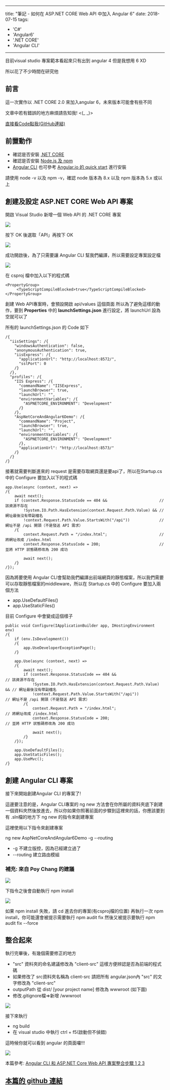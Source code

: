 
---
title: "筆記 - 如何在 ASP.NET CORE Web API 中加入 Angular 6"
date: 2018-07-15
tags: 
  - 'C#'
  - 'Angular6'
  - '.NET CORE'
  - 'Angular CLI'
---

目前visual studio 專案範本看起來只有出到 angular 4 但是我想用 6 XD

所以花了不少時間在研究他

前言
--

這一次實作以 .NET CORE 2.0 來加入angular 6，未來版本可能會有些不同

文章中若有錯誤的地方麻煩請告知我! <(\_ \_)>

[直接看Code點我(GitHub連結)](https://github.com/SQZ777/AspNetCoreAndAngular6Demo)

前置動作
----

*   確認是否安裝 [.NET CORE](https://www.microsoft.com/net/learn/get-started/windows#windowsvs2017)
*   確認是否安裝 [Node.js 及 npm](https://nodejs.org/en/)
*   [Angular CLI](https://github.com/angular/angular-cli) 也可參考 [Angular.io 的 quick start](https://angular.io/guide/quickstart) 進行安裝

請使用 node -v 以及 npm -v，確認 node 版本為 8.x 以及 npm 版本為 5.x 或以上

創建及設定 ASP.NET CORE Web API 專案
-----------------------------

開啟 Visual Studio 新增一個 Web API 的 .NET CORE 專案

![](/img/2018-210610/1531624273_58518.png)

按下 OK 後選取「API」再按下 OK

![](/img/2018-210610/1531624347_73999.png)

成功開啟後，為了只需要讓 Angular CLI 幫我們編譯，所以需要設定專案設定檔

![](/img/2018-210610/1531624727_98045.png)

在 csproj 檔中加入以下的程式碼

    <PropertyGroup>
         <TypeScriptCompileBlocked>true</TypeScriptCompileBlocked>
    </PropertyGroup>

創建 Web API專案時，會預設開啟 api/values 這個頁面 所以為了避免這樣的動作，要到 **Properties** 中的 **launchSettings.json** 進行設定，將 launchUrl 設為空就可以了

所有的 launchSettings.json 的 Code 如下

    /{
      "iisSettings": /{
        "windowsAuthentication": false,
        "anonymousAuthentication": true,
        "iisExpress": /{
          "applicationUrl": "http://localhost:8572/",
          "sslPort": 0
        /}
      /},
      "profiles": /{
        "IIS Express": /{
          "commandName": "IISExpress",
          "launchBrowser": true,
          "launchUrl": "",
          "environmentVariables": /{
            "ASPNETCORE_ENVIRONMENT": "Development"
          /}
        /},
        "AspNetCoreAndAngular6Demo": /{
          "commandName": "Project",
          "launchBrowser": true,
          "launchUrl": "",
          "environmentVariables": /{
            "ASPNETCORE_ENVIRONMENT": "Development"
          /},
          "applicationUrl": "http://localhost:8573/"
        /}
      /}
    /}

接著就需要判斷進來的 request 是需要存取網頁還是要api了，所以在Startup.cs中的 Configure 要加入以下的程式碼

    app.Use(async (context, next) =>
    /{
        await next();
        if (context.Response.StatusCode == 404 &&                       // 該資源不存在
            !System.IO.Path.HasExtension(context.Request.Path.Value) && // 網址最後沒有帶副檔名
            !context.Request.Path.Value.StartsWith("/api"))             // 網址不是 /api 開頭（不是發送 API 需求）
        /{
            context.Request.Path = "/index.html";                       // 將網址改成 /index.html
            context.Response.StatusCode = 200;                          // 並將 HTTP 狀態碼修改為 200 成功
    
            await next();
        /}
    /});
    

因為將要使用 Angular CLI會幫助我們編譯出前端網頁的靜態檔案，所以我們需要可以存取靜態檔案的middleware，所以在 Startup.cs 中的 Configure 要加入兩個方法

*   app.UseDefaultFiles()
*   app.UseStaticFiles()

目前 Configure 中會變成這個樣子

    public void Configure(IApplicationBuilder app, IHostingEnvironment env)
    /{
        if (env.IsDevelopment())
        /{
            app.UseDeveloperExceptionPage();
        /}
    
        app.Use(async (context, next) =>
        /{
            await next();
            if (context.Response.StatusCode == 404 &&                       // 該資源不存在
                !System.IO.Path.HasExtension(context.Request.Path.Value) && // 網址最後沒有帶副檔名
                !context.Request.Path.Value.StartsWith("/api"))             // 網址不是 /api 開頭（不是發送 API 需求）
            /{
                context.Request.Path = "/index.html";                       // 將網址改成 /index.html
                context.Response.StatusCode = 200;                          // 並將 HTTP 狀態碼修改為 200 成功
    
                await next();
            /}
        /});
    
        app.UseDefaultFiles();
        app.UseStaticFiles();
        app.UseMvc();
    /}
    

創建 Angular CLI 專案
-----------------

接下來開始創建Angular CLI 的專案了!

這邊要注意的是，Angular CLI專案的 ng new 方法會在你所屬的資料夾底下創建一個資料夾然後放進去，所以你如果你照著前面的步驟到這裡來的話，你應該要到有 .sln檔的地方下 ng new 的指令來創建專案

這裡使用以下指令來創建專案

ng new AspNetCoreAndAngular6Demo -g --routing

*   \-g 不建立版控，因為已經建立過了
*   \--routing 建立路由模組

### 補充: 來自 Poy Chang 的建議

![](/img/2018-210610/1531665586_38827.png)

下指令之後會自動執行 npm install

![](/img/2018-210610/1531656000_53281.png)

如果 npm install 失敗，請 cd 進去你的專案(有csproj檔的位置) 再執行一次 npm install，你可能還會被提示需要執行 npm audit fix 然後又被提示要執行 npm audit fix --force

整合起來
----

執行完畢後，有幾個需要修正的地方

*   "src" 資料夾的命名建議修改為 "client-src" 這樣方便辨認是否為前端的程式碼
*   如果修改了 src資料夾名稱為 client-src 請把所有 angular.json內 "src" 的文字修改為 "client-src"
*   outputPath 從 dist/ \[your project name\] 修改為 wwwroot (如下圖)
*   修改.gitignore檔=>新增 /wwwroot

![](/img/2018-210610/1531656531_71272.png)

接下來執行

*   ng build
*   在 visual studio 中執行 ctrl + f5(啟動但不偵錯)

這時候你就可以看到 angular 的頁面囉!!!

![](/img/2018-210610/1531656903_88531.png)

本篇參考: [Angular CLI 和 ASP.NET Core Web API 專案整合步驟 1 2 3](https://poychang.github.io/angualr-cli-with-dotnet-core/)

[本篇的 github 連結](https://github.com/SQZ777/AspNetCoreAndAngular6Demo)
--------------------------------------------------------------------